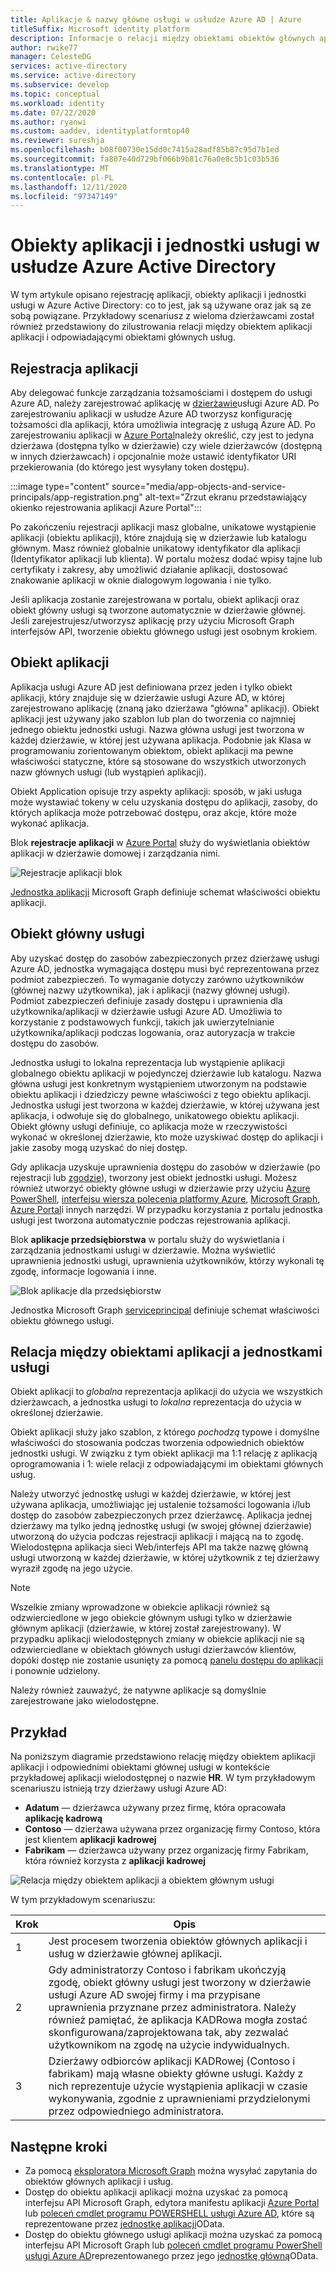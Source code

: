 ```yaml
---
title: Aplikacje & nazwy główne usługi w usłudze Azure AD | Azure
titleSuffix: Microsoft identity platform
description: Informacje o relacji między obiektami obiektów głównych aplikacji i usług w Azure Active Directory.
author: rwike77
manager: CelesteDG
services: active-directory
ms.service: active-directory
ms.subservice: develop
ms.topic: conceptual
ms.workload: identity
ms.date: 07/22/2020
ms.author: ryanwi
ms.custom: aaddev, identityplatformtop40
ms.reviewer: sureshja
ms.openlocfilehash: b08f00730e15dd0c7415a28adf85b87c95d7b1ed
ms.sourcegitcommit: fa807e40d729bf066b9b81c76a0e8c5b1c03b536
ms.translationtype: MT
ms.contentlocale: pl-PL
ms.lasthandoff: 12/11/2020
ms.locfileid: "97347149"
---
```

# <a name="application-and-service-principal-objects-in-azure-active-directory"></a>Obiekty aplikacji i jednostki usługi w usłudze Azure Active Directory

W tym artykule opisano rejestrację aplikacji, obiekty aplikacji i jednostki usługi w Azure Active Directory: co to jest, jak są używane oraz jak są ze sobą powiązane. Przykładowy scenariusz z wieloma dzierżawcami został również przedstawiony do zilustrowania relacji między obiektem aplikacji aplikacji i odpowiadającymi obiektami głównych usług.

## <a name="application-registration"></a>Rejestracja aplikacji
Aby delegować funkcje zarządzania tożsamościami i dostępem do usługi Azure AD, należy zarejestrować aplikację w [dzierżawie](developer-glossary.md#tenant)usługi Azure AD. Po zarejestrowaniu aplikacji w usłudze Azure AD tworzysz konfigurację tożsamości dla aplikacji, która umożliwia integrację z usługą Azure AD. Po zarejestrowaniu aplikacji w [Azure Portal][AZURE-Portal]należy określić, czy jest to jedyna dzierżawa (dostępna tylko w dzierżawie) czy wiele dzierżawców (dostępną w innych dzierżawcach) i opcjonalnie może ustawić identyfikator URI przekierowania (do którego jest wysyłany token dostępu).

:::image type="content" source="media/app-objects-and-service-principals/app-registration.png" alt-text="Zrzut ekranu przedstawiający okienko rejestrowania aplikacji Azure Portal":::

Po zakończeniu rejestracji aplikacji masz globalne, unikatowe wystąpienie aplikacji (obiektu aplikacji), które znajdują się w dzierżawie lub katalogu głównym.  Masz również globalnie unikatowy identyfikator dla aplikacji (Identyfikator aplikacji lub klienta).  W portalu możesz dodać wpisy tajne lub certyfikaty i zakresy, aby umożliwić działanie aplikacji, dostosować znakowanie aplikacji w oknie dialogowym logowania i nie tylko.

Jeśli aplikacja zostanie zarejestrowana w portalu, obiekt aplikacji oraz obiekt główny usługi są tworzone automatycznie w dzierżawie głównej.  Jeśli zarejestrujesz/utworzysz aplikację przy użyciu Microsoft Graph interfejsów API, tworzenie obiektu głównego usługi jest osobnym krokiem.

## <a name="application-object"></a>Obiekt aplikacji
Aplikacja usługi Azure AD jest definiowana przez jeden i tylko obiekt aplikacji, który znajduje się w dzierżawie usługi Azure AD, w której zarejestrowano aplikację (znaną jako dzierżawa "główna" aplikacji).  Obiekt aplikacji jest używany jako szablon lub plan do tworzenia co najmniej jednego obiektu jednostki usługi.  Nazwa główna usługi jest tworzona w każdej dzierżawie, w której jest używana aplikacja. Podobnie jak Klasa w programowaniu zorientowanym obiektom, obiekt aplikacji ma pewne właściwości statyczne, które są stosowane do wszystkich utworzonych nazw głównych usługi (lub wystąpień aplikacji).

Obiekt Application opisuje trzy aspekty aplikacji: sposób, w jaki usługa może wystawiać tokeny w celu uzyskania dostępu do aplikacji, zasoby, do których aplikacja może potrzebować dostępu, oraz akcje, które może wykonać aplikacja.

Blok **rejestracje aplikacji** w [Azure Portal][AZURE-Portal] służy do wyświetlania obiektów aplikacji w dzierżawie domowej i zarządzania nimi.

![Rejestracje aplikacji blok](./media/app-objects-and-service-principals/app-registrations-blade.png)

[Jednostka aplikacji][MS-Graph-App-Entity] Microsoft Graph definiuje schemat właściwości obiektu aplikacji.

## <a name="service-principal-object"></a>Obiekt główny usługi
Aby uzyskać dostęp do zasobów zabezpieczonych przez dzierżawę usługi Azure AD, jednostka wymagająca dostępu musi być reprezentowana przez podmiot zabezpieczeń. To wymaganie dotyczy zarówno użytkowników (głównej nazwy użytkownika), jak i aplikacji (nazwy głównej usługi). Podmiot zabezpieczeń definiuje zasady dostępu i uprawnienia dla użytkownika/aplikacji w dzierżawie usługi Azure AD. Umożliwia to korzystanie z podstawowych funkcji, takich jak uwierzytelnianie użytkownika/aplikacji podczas logowania, oraz autoryzacja w trakcie dostępu do zasobów.

Jednostka usługi to lokalna reprezentacja lub wystąpienie aplikacji globalnego obiektu aplikacji w pojedynczej dzierżawie lub katalogu. Nazwa główna usługi jest konkretnym wystąpieniem utworzonym na podstawie obiektu aplikacji i dziedziczy pewne właściwości z tego obiektu aplikacji. Jednostka usługi jest tworzona w każdej dzierżawie, w której używana jest aplikacja, i odwołuje się do globalnego, unikatowego obiektu aplikacji.  Obiekt główny usługi definiuje, co aplikacja może w rzeczywistości wykonać w określonej dzierżawie, kto może uzyskiwać dostęp do aplikacji i jakie zasoby mogą uzyskać do niej dostęp.

Gdy aplikacja uzyskuje uprawnienia dostępu do zasobów w dzierżawie (po rejestracji lub [zgodzie](developer-glossary.md#consent)), tworzony jest obiekt jednostki usługi. Możesz również utworzyć obiekty główne usługi w dzierżawie przy użyciu [Azure PowerShell](howto-authenticate-service-principal-powershell.md), [interfejsu wiersza polecenia platformy Azure](/cli/azure/create-an-azure-service-principal-azure-cli), [Microsoft Graph](/graph/api/serviceprincipal-post-serviceprincipals?tabs=http), [Azure Portal][AZURE-Portal]i innych narzędzi. W przypadku korzystania z portalu jednostka usługi jest tworzona automatycznie podczas rejestrowania aplikacji.

Blok **aplikacje przedsiębiorstwa** w portalu służy do wyświetlania i zarządzania jednostkami usługi w dzierżawie. Można wyświetlić uprawnienia jednostki usługi, uprawnienia użytkowników, którzy wykonali tę zgodę, informacje logowania i inne.

![Blok aplikacje dla przedsiębiorstw](./media/app-objects-and-service-principals/enterprise-apps-blade.png)

Jednostka Microsoft Graph [serviceprincipal][MS-Graph-Sp-Entity] definiuje schemat właściwości obiektu głównego usługi.

## <a name="relationship-between-application-objects-and-service-principals"></a>Relacja między obiektami aplikacji a jednostkami usługi

Obiekt aplikacji to *globalna* reprezentacja aplikacji do użycia we wszystkich dzierżawcach, a jednostka usługi to *lokalna* reprezentacja do użycia w określonej dzierżawie.

Obiekt aplikacji służy jako szablon, z którego *pochodzą* typowe i domyślne właściwości do stosowania podczas tworzenia odpowiednich obiektów jednostki usługi. W związku z tym obiekt aplikacji ma 1:1 relację z aplikacją oprogramowania i 1: wiele relacji z odpowiadającymi im obiektami głównych usług.

Należy utworzyć jednostkę usługi w każdej dzierżawie, w której jest używana aplikacja, umożliwiając jej ustalenie tożsamości logowania i/lub dostęp do zasobów zabezpieczonych przez dzierżawcę. Aplikacja jednej dzierżawy ma tylko jedną jednostkę usługi (w swojej głównej dzierżawie) utworzoną do użycia podczas rejestracji aplikacji i mającą na to zgodę. Wielodostępna aplikacja sieci Web/interfejs API ma także nazwę główną usługi utworzoną w każdej dzierżawie, w której użytkownik z tej dzierżawy wyraził zgodę na jego użycie.

> [!NOTE]
> Wszelkie zmiany wprowadzone w obiekcie aplikacji również są odzwierciedlone w jego obiekcie głównym usługi tylko w dzierżawie głównym aplikacji (dzierżawie, w której został zarejestrowany). W przypadku aplikacji wielodostępnych zmiany w obiekcie aplikacji nie są odzwierciedlane w obiektach głównych usługi dzierżawców klientów, dopóki dostęp nie zostanie usunięty za pomocą [panelu dostępu do aplikacji](https://myapps.microsoft.com) i ponownie udzielony.
>
> Należy również zauważyć, że natywne aplikacje są domyślnie zarejestrowane jako wielodostępne.

## <a name="example"></a>Przykład

Na poniższym diagramie przedstawiono relację między obiektem aplikacji aplikacji i odpowiednimi obiektami głównej usługi w kontekście przykładowej aplikacji wielodostępnej o nazwie **HR**. W tym przykładowym scenariuszu istnieją trzy dzierżawy usługi Azure AD:

- **Adatum** — dzierżawca używany przez firmę, która opracowała **aplikację kadrową**
- **Contoso** — dzierżawa używana przez organizację firmy Contoso, która jest klientem **aplikacji kadrowej**
- **Fabrikam** — dzierżawca używany przez organizację firmy Fabrikam, która również korzysta z **aplikacji kadrowej**

![Relacja między obiektem aplikacji a obiektem głównym usługi](./media/app-objects-and-service-principals/application-objects-relationship.svg)

W tym przykładowym scenariuszu:

| Krok | Opis |
|------|-------------|
| 1    | Jest procesem tworzenia obiektów głównych aplikacji i usług w dzierżawie głównej aplikacji. |
| 2    | Gdy administratorzy Contoso i fabrikam ukończyją zgodę, obiekt główny usługi jest tworzony w dzierżawie usługi Azure AD swojej firmy i ma przypisane uprawnienia przyznane przez administratora. Należy również pamiętać, że aplikacja KADRowa mogła zostać skonfigurowana/zaprojektowana tak, aby zezwalać użytkownikom na zgodę na użycie indywidualnych. |
| 3    | Dzierżawy odbiorców aplikacji KADRowej (Contoso i fabrikam) mają własne obiekty główne usługi. Każdy z nich reprezentuje użycie wystąpienia aplikacji w czasie wykonywania, zgodnie z uprawnieniami przydzielonymi przez odpowiedniego administratora. |

## <a name="next-steps"></a>Następne kroki

- Za pomocą [eksploratora Microsoft Graph](https://developer.microsoft.com/graph/graph-explorer) można wysyłać zapytania do obiektów głównych aplikacji i usług.
- Dostęp do obiektu aplikacji aplikacji można uzyskać za pomocą interfejsu API Microsoft Graph, edytora manifestu aplikacji [Azure Portal][AZURE-Portal] lub [poleceń cmdlet programu POWERSHELL usługi Azure AD](/powershell/azure/), które są reprezentowane przez [jednostkę aplikacji][MS-Graph-App-Entity]OData.
- Dostęp do obiektu głównego usługi aplikacji można uzyskać za pomocą interfejsu API Microsoft Graph lub [poleceń cmdlet programu PowerShell usługi Azure AD](/powershell/azure/)reprezentowanego przez jego [jednostkę główną][MS-Graph-Sp-Entity]OData.

<!--Image references-->

<!--Reference style links -->
[MS-Graph-App-Entity]: /graph/api/resources/application
[MS-Graph-Sp-Entity]: /graph/api/resources/serviceprincipal
[AZURE-Portal]: https://portal.azure.com
